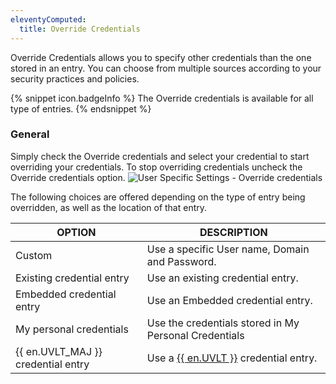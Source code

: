 ```yaml
---
eleventyComputed:
  title: Override Credentials
---
```

Override Credentials allows you to specify other credentials than the one stored in an entry. You can choose from multiple sources according to your security practices and policies.

{% snippet icon.badgeInfo %}
The Override credentials is available for all type of entries.
{% endsnippet %}

### General
Simply check the Override credentials and select your credential to start overriding your credentials. To stop overriding credentials uncheck the Override credentials option.
![User Specific Settings - Override credentials](https://cdnweb.devolutions.net/docs/en/rdm/mac/clip10338.png)

The following choices are offered depending on the type of entry being overridden, as well as the location of that entry.

| OPTION                             | DESCRIPTION                                                                                  |
|------------------------------------|----------------------------------------------------------------------------------------------|
| Custom                             | Use a specific User name, Domain and Password.                                               |
| Existing credential entry          | Use an existing credential entry.                                                            |
| Embedded credential entry          | Use an Embedded credential entry.                                                            |
| My personal credentials            | Use the credentials stored in My Personal Credentials                                        |
| {{ en.UVLT_MAJ }} credential entry | Use a [{{ en.UVLT }}](/rdm/mac/user-interface/navigation-pane/user-vault/) credential entry. |
